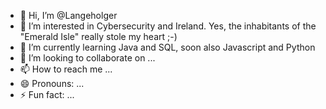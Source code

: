 - 👋 Hi, I’m @Langeholger
- 👀 I’m interested in Cybersecurity and Ireland. Yes, the inhabitants of the "Emerald Isle" really stole my heart ;-) 
- 🌱 I’m currently learning Java and SQL, soon also Javascript and Python
- 💞️ I’m looking to collaborate on ...
- 📫 How to reach me ...
- 😄 Pronouns: ...
- ⚡ Fun fact: ...

<!---
Langeholger/Langeholger is a ✨ special ✨ repository because its `README.md` (this file) appears on your GitHub profile.
You can click the Preview link to take a look at your changes.
--->
